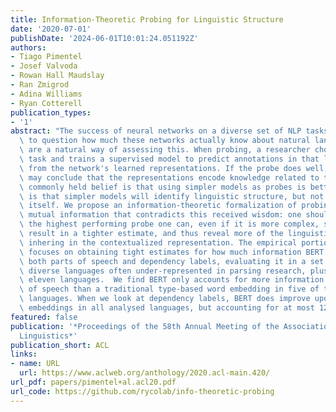 ```yaml
---
title: Information-Theoretic Probing for Linguistic Structure
date: '2020-07-01'
publishDate: '2024-06-01T10:01:24.051192Z'
authors:
- Tiago Pimentel
- Josef Valvoda
- Rowan Hall Maudslay
- Ran Zmigrod
- Adina Williams
- Ryan Cotterell
publication_types:
- '1'
abstract: "The success of neural networks on a diverse set of NLP tasks has led researchers\
  \ to question how much these networks actually know about natural language. Probes\
  \ are a natural way of assessing this. When probing, a researcher chooses a linguistic\
  \ task and trains a supervised model to predict annotations in that linguistic task\
  \ from the network's learned representations. If the probe does well, the researcher\
  \ may conclude that the representations encode knowledge related to the task.  A\
  \ commonly held belief is that using simpler models as probes is better; the logic\
  \ is that simpler models will identify linguistic structure, but not learn the task\
  \ itself. We propose an information-theoretic formalization of probing as estimating\
  \ mutual information that contradicts this received wisdom: one should always select\
  \ the highest performing probe one can, even if it is more complex, since it will\
  \ result in a tighter estimate, and thus reveal more of the linguistic information\
  \ inhering in the contextualized representation. The empirical portion of our paper\
  \ focuses on obtaining tight estimates for how much information BERT knows about\
  \ both parts of speech and dependency labels, evaluating it in a set of ten typologically\
  \ diverse languages often under-represented in parsing research, plus English, totalling\
  \ eleven languages.  We find BERT only accounts for more information about parts\
  \ of speech than a traditional type-based word embedding in five of the eleven analysed\
  \ languages. When we look at dependency labels, BERT does improve upon type-based\
  \ embeddings in all analysed languages, but accounting for at most 12% more information."
featured: false
publication: '*Proceedings of the 58th Annual Meeting of the Association for Computational
  Linguistics*'
publication_short: ACL
links:
- name: URL
  url: https://www.aclweb.org/anthology/2020.acl-main.420/
url_pdf: papers/pimentel+al.acl20.pdf
url_code: https://github.com/rycolab/info-theoretic-probing
---
```


